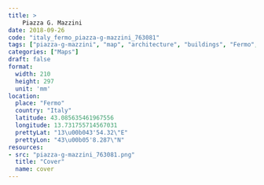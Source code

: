 ```yaml
---
title: > 
    Piazza G. Mazzini
date: 2018-09-26
code: "italy_fermo_piazza-g-mazzini_763081"
tags: ["piazza-g-mazzini", "map", "architecture", "buildings", "Fermo", "Italy"]
categories: ["Maps"]
draft: false
format:
  width: 210
  height: 297
  unit: 'mm'
location:
  place: "Fermo"
  country: "Italy"
  latitude: 43.085635461967556
  longitude: 13.731755714567031
  prettyLat: "13\u00b043'54.32\"E"
  prettyLon: "43\u00b05'8.287\"N"
resources:
- src: "piazza-g-mazzini_763081.png"
  title: "Cover"
  name: cover
---
```

